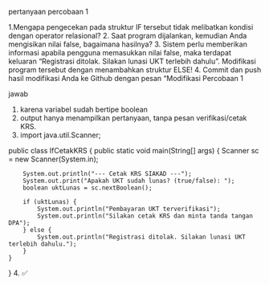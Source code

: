 pertanyaan percobaan 1

1.Mengapa pengecekan pada struktur IF tersebut tidak melibatkan kondisi dengan 
operator relasional?
2. Saat program dijalankan, kemudian Anda mengisikan nilai false, bagaimana hasilnya?
3. Sistem perlu memberikan informasi apabila pengguna memasukkan nilai false, maka 
terdapat keluaran “Registrasi ditolak. Silakan lunasi UKT terlebih dahulu”. Modifikasi 
program tersebut dengan menambahkan struktur ELSE!
4. Commit dan push hasil modifikasi Anda ke Github dengan pesan “Modifikasi 
Percobaan 1

jawab

1. karena variabel sudah bertipe boolean
2. output hanya menampilkan pertanyaan, tanpa pesan verifikasi/cetak KRS.
3. import java.util.Scanner;

public class IfCetakKRS {
    public static void main(String[] args) {
        Scanner sc = new Scanner(System.in);

        System.out.println("--- Cetak KRS SIAKAD ---");
        System.out.print("Apakah UKT sudah lunas? (true/false): ");
        boolean uktLunas = sc.nextBoolean();

        if (uktLunas) {
            System.out.println("Pembayaran UKT terverifikasi");
            System.out.println("Silakan cetak KRS dan minta tanda tangan DPA");
        } else {
            System.out.println("Registrasi ditolak. Silakan lunasi UKT terlebih dahulu.");
        }
    }
}
4. ✅
